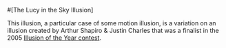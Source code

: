 #[The Lucy in the Sky Illusion]

This illusion, a particular case of some motion illusion, is a variation on an illusion created by Arthur Shapiro & Justin Charles that was a finalist in the 2005 [Illusion of the Year contest].

  [Lucy in the Sky]: http://illusionoftheyear.com/2005/motion-illusion-building-blocks/
  [Illusion of the Year contest]: http://illusionoftheyear.com